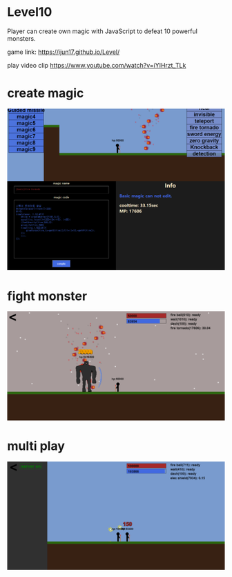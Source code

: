 # Level10
Player can create own magic with JavaScript to defeat 10 powerful monsters.



game link: 
https://ijun17.github.io/Level/


play video clip https://www.youtube.com/watch?v=iYIHrzt_TLk

# create magic
<img src="resource/readme/createMagic.png">

# fight monster
<img src="resource/readme/fight.png">

# multi play
<img src="resource/readme/multi.png">
